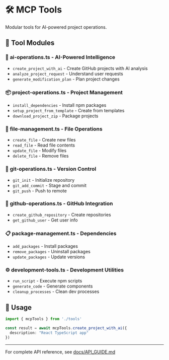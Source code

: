 # 🛠️ MCP Tools

Modular tools for AI-powered project operations.

## 📁 Tool Modules

### 🤖 **ai-operations.ts** - AI-Powered Intelligence
- `create_project_with_ai` - Create GitHub projects with AI analysis
- `analyze_project_request` - Understand user requests
- `generate_modification_plan` - Plan project changes

### 📦 **project-operations.ts** - Project Management
- `install_dependencies` - Install npm packages
- `setup_project_from_template` - Create from templates
- `download_project_zip` - Package projects

### 📝 **file-management.ts** - File Operations
- `create_file` - Create new files
- `read_file` - Read file contents
- `update_file` - Modify files
- `delete_file` - Remove files

### 🔧 **git-operations.ts** - Version Control
- `git_init` - Initialize repository
- `git_add_commit` - Stage and commit
- `git_push` - Push to remote

### 🐙 **github-operations.ts** - GitHub Integration
- `create_github_repository` - Create repositories
- `get_github_user` - Get user info

### 📋 **package-management.ts** - Dependencies
- `add_packages` - Install packages
- `remove_packages` - Uninstall packages
- `update_packages` - Update versions

### ⚙️ **development-tools.ts** - Development Utilities
- `run_script` - Execute npm scripts
- `generate_code` - Generate components
- `cleanup_processes` - Clean dev processes

## 🔗 Usage

```typescript
import { mcpTools } from './tools'

const result = await mcpTools.create_project_with_ai({
  description: "React TypeScript app"
})
```

---

For complete API reference, see [docs/API_GUIDE.md](/docs/API_GUIDE.md)